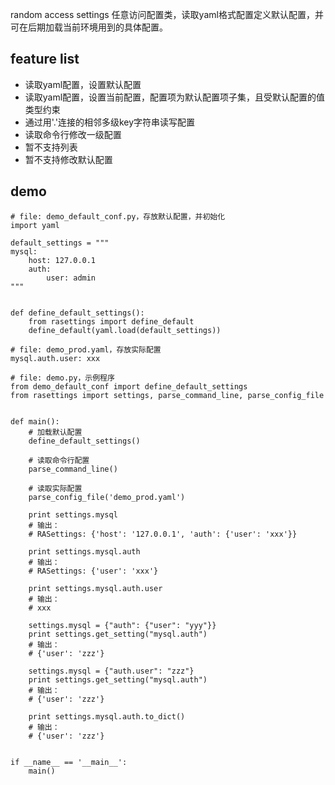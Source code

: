 random access settings
任意访问配置类，读取yaml格式配置定义默认配置，并可在后期加载当前环境用到的具体配置。

## feature list
- 读取yaml配置，设置默认配置
- 读取yaml配置，设置当前配置，配置项为默认配置项子集，且受默认配置的值类型约束
- 通过用'.'连接的相邻多级key字符串读写配置
- 读取命令行修改一级配置
- 暂不支持列表
- 暂不支持修改默认配置

## demo
```
# file: demo_default_conf.py，存放默认配置，并初始化
import yaml

default_settings = """
mysql:
    host: 127.0.0.1
    auth:
        user: admin
"""


def define_default_settings():
    from rasettings import define_default
    define_default(yaml.load(default_settings))
```

```
# file: demo_prod.yaml，存放实际配置
mysql.auth.user: xxx
```

```
# file: demo.py，示例程序
from demo_default_conf import define_default_settings
from rasettings import settings, parse_command_line, parse_config_file


def main():
    # 加载默认配置
    define_default_settings()

    # 读取命令行配置
    parse_command_line()

    # 读取实际配置
    parse_config_file('demo_prod.yaml')

    print settings.mysql
    # 输出：
    # RASettings: {'host': '127.0.0.1', 'auth': {'user': 'xxx'}}

    print settings.mysql.auth
    # 输出：
    # RASettings: {'user': 'xxx'}

    print settings.mysql.auth.user
    # 输出：
    # xxx

    settings.mysql = {"auth": {"user": "yyy"}}
    print settings.get_setting("mysql.auth")
    # 输出：
    # {'user': 'zzz'}

    settings.mysql = {"auth.user": "zzz"}
    print settings.get_setting("mysql.auth")
    # 输出：
    # {'user': 'zzz'}

    print settings.mysql.auth.to_dict()
    # 输出：
    # {'user': 'zzz'}


if __name__ == '__main__':
    main()
```

